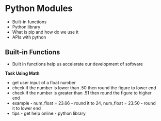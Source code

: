 # Python Modules

- Built-in functions
- Python library
- What is pip and how do we use it
- APIs with python

## Built-in Functions
- Built in functions help us accelerate our development of software

**Task Using Math**
- get user input of a float number
- check if the number is lower than .50 then round the figure to lower end
- check if the number is greater than .51 then round the figure to higher end
- example - num_float = 23.66 - round it to 24, num_float = 23.50 - round it to lower end
- tips - get help online - python library